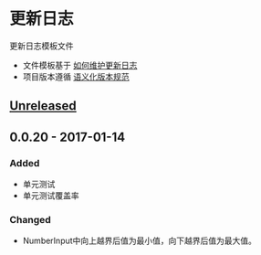# 更新日志

更新日志模板文件

* 文件模板基于 [如何维护更新日志](http://keepachangelog.com/zh-CN/0.3.0/)
* 项目版本遵循 [语义化版本规范](http://semver.org/lang/zh-CN/)

## [Unreleased]


## 0.0.20 - 2017-01-14

### Added

- 单元测试
- 单元测试覆盖率

### Changed

- NumberInput中向上越界后值为最小值，向下越界后值为最大值。


[Unreleased]: https://g.hz.netease.com/edu-frontend/component-base/compare/v0.2.0...HEAD
